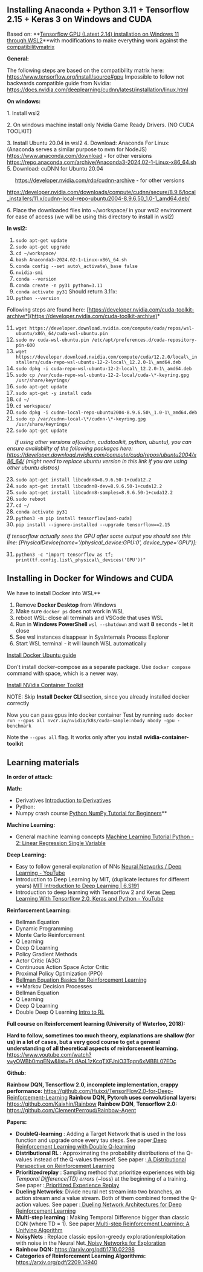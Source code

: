 
## Installing Anaconda + Python 3.11 + Tensorflow 2.15 + Keras 3 on Windows and CUDA

Based on: **[Tensorflow GPU (Latest 2.14) installation on Windows 11 through WSL2](https://www.youtube.com/watch?v=VE5OiQSfPLg)**with modifications to make everything work against the [compatibilitymatrix](https://www.tensorflow.org/install/source#gpu)

**General:**

The following steps are based on the compatibility matrix here: <https://www.tensorflow.org/install/source#gpu>
Impossible to follow not backwards compatible guide from Nvidia: <https://docs.nvidia.com/deeplearning/cudnn/latest/installation/linux.html>

**On windows:**

1\. Install wsl2

2\. On windows machine install only Nvidia Game Ready Drivers. (NO CUDA TOOLKIT)

3\. Install Ubuntu 20.04 in wsl2
4\. Download: Anaconda For Linux: (Anaconda serves a similar purpose to nvm for NodeJS)
`	`<https://www.anaconda.com/download> - for other versions
`	`<https://repo.anaconda.com/archive/Anaconda3-2024.02-1-Linux-x86_64.sh>
5\. Download: cuDNN for Ubuntu 20.04

`	`<https://developer.nvidia.com/rdp/cudnn-archive> - for other versions

<https://developer.nvidia.com/downloads/compute/cudnn/secure/8.9.6/local_installers/11.x/cudnn-local-repo-ubuntu2004-8.9.6.50_1.0-1_amd64.deb/>

6\. Place the downloaded files into ~/workspace/ in your wsl2 environment for ease of access (we will be using this directory to install in wsl2)

**In wsl2:**

1.  `sudo apt-get update`
2.  `sudo apt-get upgrade`
3.  `cd ~/workspace/`
4.  `bash Anaconda3-2024.02-1-Linux-x86\_64.sh`
5. `conda config --set auto\_activate\_base false`
6.  `nvidia-smi`
7.  `conda --version`
8.  `conda create -n py31 python=3.11`
9.  `conda activate py31`
			Should return 3.11x:
10.  `python --version `

Following steps are found here: [https://developer.nvidia.com/cuda-toolkit-archive*](https://developer.nvidia.com/cuda-toolkit-archive)*

11.  `wget https://developer.download.nvidia.com/compute/cuda/repos/wsl-ubuntu/x86\_64/cuda-wsl-ubuntu.pin`
12.  `sudo mv cuda-wsl-ubuntu.pin /etc/apt/preferences.d/cuda-repository-pin-600`
13.  `wget https://developer.download.nvidia.com/compute/cuda/12.2.0/local\_installers/cuda-repo-wsl-ubuntu-12-2-local\_12.2.0-1\_amd64.deb`
14.  `sudo dpkg -i cuda-repo-wsl-ubuntu-12-2-local\_12.2.0-1\_amd64.deb`
15.  `sudo cp /var/cuda-repo-wsl-ubuntu-12-2-local/cuda-\*-keyring.gpg /usr/share/keyrings/`
16.  `sudo apt-get update`
17.  `sudo apt-get -y install cuda`
18.  `cd ~/`
19.  `cd workspace/`
20.  `sudo dpkg -i cudnn-local-repo-ubuntu2004-8.9.6.50\_1.0-1\_amd64.deb`
21.  `sudo cp /var/cudnn-local-\*/cudnn-\*-keyring.gpg /usr/share/keyrings/`
22.  `sudo apt-get update`

`	`*If using other versions of(cudnn, cudatoolkit, python, ubuntu), you can ensure availability of the following packages here: <https://developer.download.nvidia.com/compute/cuda/repos/ubuntu2004/x86_64/> (might need to replace ubuntu version in this link if you are using other ubuntu distros)*

23.  `sudo apt-get install libcudnn8=8.9.6.50-1+cuda12.2`
24.  `sudo apt-get install libcudnn8-dev=8.9.6.50-1+cuda12.2`
25.  `sudo apt-get install libcudnn8-samples=8.9.6.50-1+cuda12.2`
26.  `sudo reboot`
27.  `cd ~/`
28.  `conda activate py31`
29.  `python3 -m pip install tensorflow[and-cuda]`
30.  `pip install --ignore-installed --upgrade tensorflow==2.15`

*If tensorflow actually sees the GPU after some output you should see this line: [PhysicalDevice(name='/physical\_device:GPU:0', device\_type='GPU')]:*

31.  `python3 -c "import tensorflow as tf; print(tf.config.list\_physical\_devices('GPU'))"`

## Installing in Docker for Windows and CUDA

We have to install Docker into WSL**

1.  Remove **Docker Desktop** from Windows
2. Make sure `docker ps` does not work in WSL
3.  reboot WSL: close all terminals and VSCode that uses WSL
4. Run in **Windows PowerShell** `wsl --shutdown` and wait **8** seconds - let it close
5. See wsl instances disappear in SysInternals Process Explorer
6. Start WSL terminal - it will launch WSL automatically

[Install Docker Ubuntu guide](https://docs.docker.com/engine/install/ubuntu/)

Don't install docker-compose as a separate package. Use `docker compose` command with space, which is a newer way.

[Install NVidia Container Toolkit](https://gist.github.com/atinfinity/f9568aa9564371f573138712070f5bad)

NOTE: Skip **Install Docker CLI** section, since you already installed docker correctly

Now you can pass gpus into docker container
Test by running `sudo docker run --gpus all nvcr.io/nvidia/k8s/cuda-sample:nbody nbody -gpu -benchmark`

Note the `--gpus all` flag. It works only after you install **nvidia-container-toolkit**

## Learning materials

**In order of attack:**

**Math:**

- Derivatives
[Introduction to Derivatives](https://www.mathsisfun.com/calculus/derivatives-introduction.html)
- Python:
- Numpy crash course
[Python NumPy Tutorial for Beginners](https://www.youtube.com/watch?v=QUT1VHiLmmI)**

**Machine Learning:**

- General machine learning concepts
[Machine Learning Tutorial Python - 2: Linear Regression Single Variable](https://www.youtube.com/watch?v=8jazNUpO3lQ&list=PLeo1K3hjS3uvCeTYTeyfe0-rN5r8zn9rw)

**Deep Learning:**

- Easy to follow general explanation of NNs
[Neural Networks / Deep Learning - YouTube](https://www.youtube.com/playlist?list=PLblh5JKOoLUIxGDQs4LFFD--41Vzf-ME1)
- Introduction to Deep Learning by MIT, (duplicate lectures for different years)
[MIT Introduction to Deep Learning | 6.S191](https://www.youtube.com/watch?v=ErnWZxJovaM&list=PLtBw6njQRU-rwp5__7C0oIVt26ZgjG9NI)
- Introduction to deep learning with Tensorflow 2 and Keras
[Deep Learning With Tensorflow 2.0, Keras and Python - YouTube](https://www.youtube.com/playlist?list=PLeo1K3hjS3uu7CxAacxVndI4bE_o3BDtO)


**Reinforcement Learning:**

- Bellman Equation
- Dynamic Programming
- Monte Carlo Reinforcement
- Q Learning
- Deep Q Learning
- Policy Gradient Methods
- Actor Critic (A3C)
- Continuous Action Space Actor Critic
- Proximal Policy Optimization (PPO)
- [Bellman Equation Basics for Reinforcement Learning](https://www.youtube.com/watch?v=14BfO5lMiuk&list=PLWzQK00nc192L7UMJyTmLXaHa3KcO0wBT)
- **Markov Decision Processes
- Bellman Equation
- Q Learning
- Deep Q Learning
- Double  Deep Q Learning
[Intro to RL](https://www.youtube.com/watch?v=cVTud58UfpQ&list=PLYgyoWurxA_8ePNUuTLDtMvzyf-YW7im2)

**Full course on Reinforcement learning (University of Waterloo, 2018):**

**Hard to follow, sometimes too much theory, explanations are shallow (for us) in a lot of cases, but a very good course to get a general understanding of all theoretical aspects of reinforcement learning.**
[https://www.youtube.com/watch?v=yOWBb0mqENw&list=PLdAoL1zKcqTXFJniO3Tqqn6xMBBL07EDc
](https://www.youtube.com/watch?v=yOWBb0mqENw&list=PLdAoL1zKcqTXFJniO3Tqqn6xMBBL07EDc)

**Github:**

**Rainbow DQN, Tensorflow 2.0, incomplete implementation, crappy performance:**
<https://github.com/Huixxi/TensorFlow2.0-for-Deep-Reinforcement-Learning>
**Rainbow DQN, Pytorch uses convolutional layers:**
<https://github.com/Kaixhin/Rainbow>
**Rainbow DQN**, **Tensorflow 2.0:**
<https://github.com/ClementPerroud/Rainbow-Agent>

**Papers:**

- **DoubleQ-learning** : Adding a Target Network that is used in the loss function and upgrade once every tau steps. See paper[ ](https://arxiv.org/abs/1509.06461)[Deep Reinforcement Learning with Double Q-learning](https://arxiv.org/abs/1509.06461)
- **Distributional RL** : Approximating the probability distributions of the Q-values instead of the Q-values themself. See paper :[ ](https://arxiv.org/abs/1707.06887)[A Distributional Perspective on Reinforcement Learning](https://arxiv.org/abs/1707.06887)
- **Prioritizedreplay** : Sampling method that prioritize experiences with big *Temporal Difference(TD) errors* (~loss) at the beginning of a training. See paper :[ ](https://arxiv.org/abs/1511.05952)[Prioritized Experience Replay](https://arxiv.org/abs/1511.05952)
- **Dueling Networks**: Divide neural net stream into two branches, an action stream and a value stream. Both of them combined formed the Q-action values. See paper :[ ](https://arxiv.org/abs/1509.06461)[Dueling Network Architectures for Deep Reinforcement Learning](https://arxiv.org/abs/1509.06461)
- **Multi-step learning** : Making Temporal Difference bigger than classic DQN (where TD = 1). See paper[ ](https://arxiv.org/abs/1703.01327)[Multi-step Reinforcement Learning: A Unifying Algorithm](https://arxiv.org/abs/1703.01327)
- **NoisyNets** : Replace classic epsilon-greedy exploration/exploitation with noise in the Neural Net.[ ](https://arxiv.org/abs/1706.10295)[Noisy Networks for Exploration](https://arxiv.org/abs/1706.10295)
- **Rainbow DQN:** <https://arxiv.org/pdf/1710.02298>
- **Categories of Reinforcement Learning Algorithms:** <https://arxiv.org/pdf/2209.14940>
